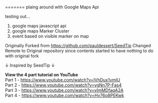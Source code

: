 =======
plaing around with Google Maps Api 

testing out...
  1. google maps javascript api
  2. google maps Marker Cluster
  3. event based on visible marker on map

Originally Forked from https://github.com/pauldessert/SeedTip
Changed Remote to Original repository since contents started to have nothing
to do with original fork

↓ Inspired by SeedTip ↓

<b>View the 4 part tutorial on YouTube</b><br>
Part 1 - https://www.youtube.com/watch?v=lVhDux1vmIU<br>
Part 2 - https://www.youtube.com/watch?v=ygNn7P-Fas4<br>
Part 3 - https://www.youtube.com/watch?v=vImMDfaqA2A<br>
Part 4 - https://www.youtube.com/watch?v=Hv76o8PEKwk<br>
